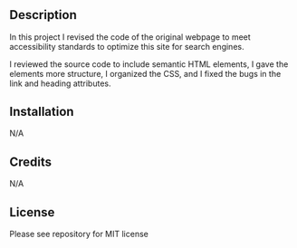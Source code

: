 # <Horiseon>

## Description

In this project I revised the code of the original webpage to meet accessibility standards to optimize this site for search engines. 

I reviewed the source code to include semantic HTML elements, I gave the elements more structure, I organized the CSS, and I fixed the bugs in the link and heading attributes.



## Installation

N/A


## Credits

N/A

## License

Please see repository for MIT license

